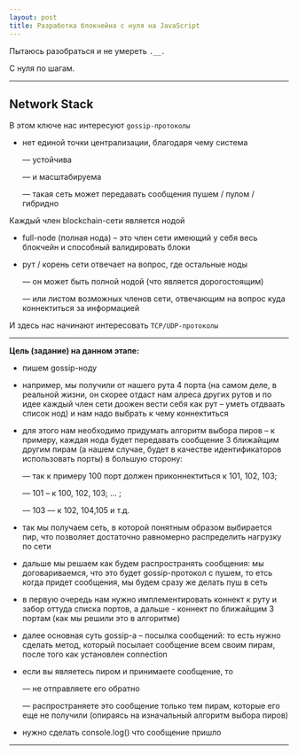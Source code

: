 ```yaml
---
layout: post
title: Разработка блокчейна с нуля на JavaScript
---
```


Пытаюсь разобраться и не умереть `.__.`

С нуля по шагам.

---

<h2 class="post__small-heading">Network Stack</h2>

В этом ключе нас интересуют `gossip-протоколы`

  * нет единой точки централизации, благодаря чему система

      — устойчива

      — и масштабируема

      — такая сеть может передавать сообщения пушем / пулом / гибридно

Каждый член blockchain-сети является нодой    

  * full-node (полная нода) – это член сети имеющий у себя весь блокчейн и способный валидировать блоки

  * рут / корень сети отвечает на вопрос, где остальные ноды

      — он может быть полной нодой (что является дорогостоящим)

      — или листом возможных членов сети, отвечающим на вопрос куда коннектиться за информацией

И здесь нас начинают интересовать `TCP/UDP-протоколы`

---

__Цель (задание) на данном этапе:__

* пишем gossip-ноду

* например, мы получили от нашего рута 4 порта (на самом деле, в реальной жизни, он скорее отдаст нам алреса других рутов и по идее каждый член сети доожен вести себя как рут – уметь отдваать список нод) и нам надо выбрать к чему коннектиться

* для этого нам необходимо придумать алгоритм выбора пиров – к примеру, каждая нода будет передавать сообщение 3 ближайщим другим пирам (а нашем случае, будет в качестве идентификаторов использовать порты) в большую сторону:

    — так к примеру 100 порт должен приконнектиться к 101, 102, 103;

    — 101 – к 100, 102, 103; ... ;

    — 103 — к 102, 104,105 и т.д.

* так мы получаем сеть, в которой понятным образом выбирается пир, что позволяет достаточно равномерно распределить нагрузку по сети

* дальше мы решаем как будем распространять сообщения: мы договариваемся, что это будет gossip-протокол с пушем, то етсь когда придет сообщения, мы будем сразу же делать пуш в сеть

* в первую очередь нам нужно имплементировать коннект к руту и забор оттуда списка портов, а дальше - коннект по ближайщим 3 портам (как мы решили это в алгоритме)

* далее основная суть gossip-a – посылка сообщений: то есть нужно сделать метод, который посылает сообщение всем своим пирам, после того как установлен connection

* если вы являетесь пиром и принимаете сообщение, то

    — не отправляете его обратно

    — распространяете это сообщение только тем пирам, которые его еще не получили (опираясь на изначальный алгоритм выбора пиров)

* нужно сделать console.log() что сообщение пришло  


---
